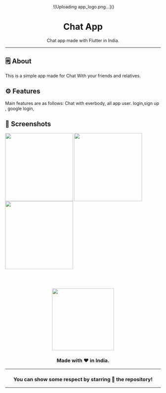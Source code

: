 <div align="center">

<img src="">
![Uploading app_logo.png…]()


# **Chat App**
Chat app made with Flutter in India.

---

</div>



## 🗒 About

This is a simple app made for Chat With your friends and relatives.


## ⚙️ Features
Main features are as follows:
Chat with everbody,
all app user.
login,sign up ,
google login,
## 📲 Screenshots

<p>
<img align="left" src="" width="220px">
<img align="left" src="" width="220px">
<img src="" width="220px">
</p>

<br><br>



<div align="center">

<img src="./assets/icons/logo.png" width="200px" height="200px">

### Made with ❤️ in India.
---
### You can show some respect by starring 🌟 the repository!
---
</div>

